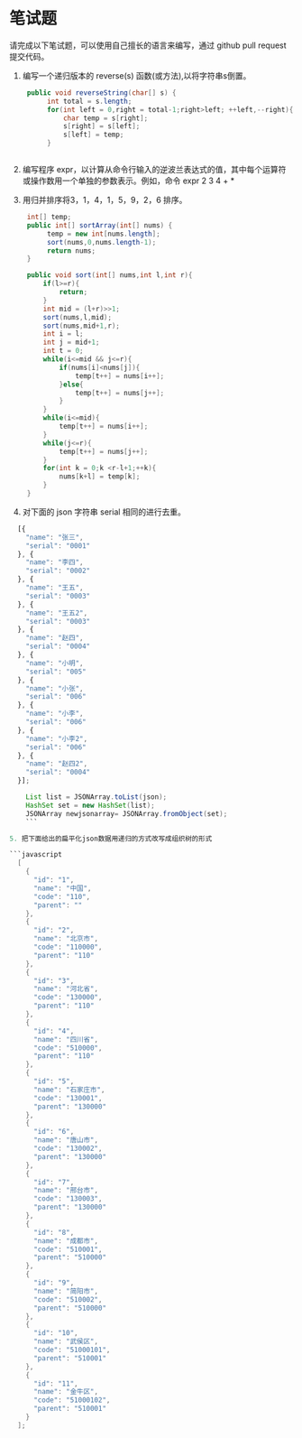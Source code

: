 # 笔试题  

请完成以下笔试题，可以使用自己擅长的语言来编写，通过 github pull request 提交代码。

1. 编写一个递归版本的 reverse(s) 函数(或方法),以将字符串s倒置。
   
   ```java
    public void reverseString(char[] s) {
         int total = s.length;
         for(int left = 0,right = total-1;right>left; ++left,--right){
             char temp = s[right];
             s[right] = s[left];
             s[left] = temp;
         }

   

2. 编写程序 expr，以计算从命令行输入的逆波兰表达式的值，其中每个运算符或操作数用一个单独的参数表示。例如，命令
expr 2 3 4 + *

3. 用归并排序将3，1，4，1，5，9，2，6 排序。
   ```java
    int[] temp;
    public int[] sortArray(int[] nums) {
         temp = new int[nums.length];
         sort(nums,0,nums.length-1);
         return nums;
    }

    public void sort(int[] nums,int l,int r){
        if(l>=r){
            return;
        }
        int mid = (l+r)>>1;
        sort(nums,l,mid);
        sort(nums,mid+1,r);
        int i = l;
        int j = mid+1;
        int t = 0;
        while(i<=mid && j<=r){
            if(nums[i]<nums[j]){
                temp[t++] = nums[i++];
            }else{
                temp[t++] = nums[j++];
            }
        }
        while(i<=mid){
            temp[t++] = nums[i++];
        }
        while(j<=r){
            temp[t++] = nums[j++];
        }
        for(int k = 0;k <r-l+1;++k){
            nums[k+l] = temp[k];
        }
    }


4. 对下面的 json 字符串 serial 相同的进行去重。

```javascript
  [{
    "name": "张三",
    "serial": "0001"
  }, {
    "name": "李四",
    "serial": "0002"
  }, {
    "name": "王五",
    "serial": "0003"
  }, {
    "name": "王五2",
    "serial": "0003"
  }, {
    "name": "赵四",
    "serial": "0004"
  }, {
    "name": "小明",
    "serial": "005"
  }, {
    "name": "小张",
    "serial": "006"
  }, {
    "name": "小李",
    "serial": "006"
  }, {
    "name": "小李2",
    "serial": "006"
  }, {
    "name": "赵四2",
    "serial": "0004"
  }];
```
```java
    List list = JSONArray.toList(json);
    HashSet set = new HashSet(list);
    JSONArray newjsonarray= JSONArray.fromObject(set);
    ```

5. 把下面给出的扁平化json数据用递归的方式改写成组织树的形式

```javascript
  [
    {
      "id": "1",
      "name": "中国",
      "code": "110",
      "parent": ""
    },
    {
      "id": "2",
      "name": "北京市",
      "code": "110000",
      "parent": "110"
    },
    {
      "id": "3",
      "name": "河北省",
      "code": "130000",
      "parent": "110"
    },
    {
      "id": "4",
      "name": "四川省",
      "code": "510000",
      "parent": "110"
    },
    {
      "id": "5",
      "name": "石家庄市",
      "code": "130001",
      "parent": "130000"
    },
    {
      "id": "6",
      "name": "唐山市",
      "code": "130002",
      "parent": "130000"
    },
    {
      "id": "7",
      "name": "邢台市",
      "code": "130003",
      "parent": "130000"
    },
    {
      "id": "8",
      "name": "成都市",
      "code": "510001",
      "parent": "510000"
    },
    {
      "id": "9",
      "name": "简阳市",
      "code": "510002",
      "parent": "510000"
    },
    {
      "id": "10",
      "name": "武侯区",
      "code": "51000101",
      "parent": "510001"
    },
    {
      "id": "11",
      "name": "金牛区",
      "code": "51000102",
      "parent": "510001"
    }
  ];
```
